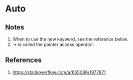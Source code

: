 # Auto

## Notes
1. When to use the new keyword, see the reference below.
2. -> is called the pointer access operator.


## References

1. https://stackoverflow.com/a/655086/1977871

